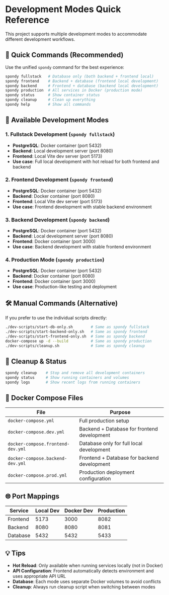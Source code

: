 # Development Modes Quick Reference

This project supports multiple development modes to accommodate different development workflows.

## 🎯 Quick Commands (Recommended)

Use the unified `spondy` command for the best experience:

```bash
spondy fullstack   # Database only (both backend + frontend local)
spondy frontend    # Backend + database (frontend local development)
spondy backend     # Frontend + database (backend local development)
spondy production  # All services in Docker (production mode)
spondy status      # Show container status
spondy cleanup     # Clean up everything
spondy help        # Show all commands
```

## 🚀 Available Development Modes

### 1. **Fullstack Development** (`spondy fullstack`)
- **PostgreSQL**: Docker container (port 5432)
- **Backend**: Local development server (port 8080)
- **Frontend**: Local Vite dev server (port 5173)
- **Use case**: Full local development with hot reload for both frontend and backend

### 2. **Frontend Development** (`spondy frontend`)
- **PostgreSQL**: Docker container (port 5432)
- **Backend**: Docker container (port 8080)
- **Frontend**: Local Vite dev server (port 5173)
- **Use case**: Frontend development with stable backend environment

### 3. **Backend Development** (`spondy backend`)
- **PostgreSQL**: Docker container (port 5432)
- **Backend**: Local development server (port 8080)
- **Frontend**: Docker container (port 3000)
- **Use case**: Backend development with stable frontend environment

### 4. **Production Mode** (`spondy production`)
- **PostgreSQL**: Docker container (port 5432)
- **Backend**: Docker container (port 8080)
- **Frontend**: Docker container (port 3000)
- **Use case**: Production-like testing and deployment

## 🛠️ Manual Commands (Alternative)

If you prefer to use the individual scripts directly:

```bash
./dev-scripts/start-db-only.sh        # Same as spondy fullstack
./dev-scripts/start-backend-only.sh   # Same as spondy frontend
./dev-scripts/start-frontend-only.sh  # Same as spondy backend
docker-compose up -d --build          # Same as spondy production
./dev-scripts/cleanup.sh              # Same as spondy cleanup
```

## 🧹 Cleanup & Status

```bash
spondy cleanup    # Stop and remove all development containers
spondy status     # Show running containers and volumes
spondy logs       # Show recent logs from running containers
```

## 📁 Docker Compose Files

| File | Purpose |
|------|---------|
| `docker-compose.yml` | Full production setup |
| `docker-compose.dev.yml` | Backend + Database for frontend development |
| `docker-compose.frontend-dev.yml` | Database only for full local development |
| `docker-compose.backend-dev.yml` | Frontend + Database for backend development |
| `docker-compose.prod.yml` | Production deployment configuration |

## 🌐 Port Mappings

| Service | Local Dev | Docker Dev | Production |
|---------|-----------|------------|------------|
| Frontend | 5173 | 3000 | 8082 |
| Backend | 8080 | 8080 | 8081 |
| Database | 5432 | 5432 | 5433 |

## 💡 Tips

- **Hot Reload**: Only available when running services locally (not in Docker)
- **API Configuration**: Frontend automatically detects environment and uses appropriate API URL
- **Database**: Each mode uses separate Docker volumes to avoid conflicts
- **Cleanup**: Always run cleanup script when switching between modes 